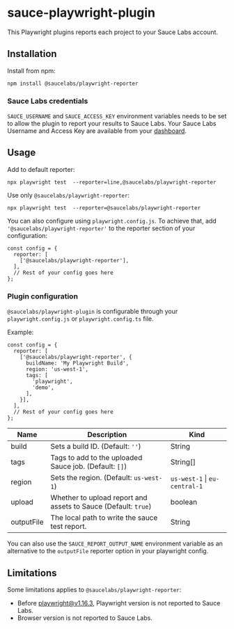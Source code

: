 # sauce-playwright-plugin

This Playwright plugins reports each project to your Sauce Labs account.

## Installation

Install from npm:
```
npm install @saucelabs/playwright-reporter
```

### Sauce Labs credentials

`SAUCE_USERNAME` and `SAUCE_ACCESS_KEY` environment variables needs to be set to
allow the plugin to report your results to Sauce Labs.
Your Sauce Labs Username and Access Key are available from your
[dashboard](https://app.saucelabs.com/user-settings).


## Usage

Add to default reporter:
```
npx playwright test  --reporter=line,@saucelabs/playwright-reporter
```

Use only `@saucelabs/playwright-reporter`:
```
npx playwright test  --reporter=@saucelabs/playwright-reporter
```

You can also configure using `playwright.config.js`. To achieve that, add `'@saucelabs/playwright-reporter'` to the reporter section of your configuration:
```
const config = {
  reporter: [
    ['@saucelabs/playwright-reporter'],
  ],
  // Rest of your config goes here
};
```

### Plugin configuration

`@saucelabs/playwright-plugin` is configurable through your `playwright.config.js` or `playwright.config.ts` file.

Example:
```
const config = {
  reporter: [
    ['@saucelabs/playwright-reporter', {
      buildName: 'My Playwright Build',
      region: 'us-west-1',
      tags: [
        'playwright',
        'demo',
      ],
    }],
  ],
  // Rest of your config goes here
};
```

| Name | Description | Kind |
| --- | --- | --- |
| build | Sets a build ID. (Default: `''`) | String |
| tags | Tags to add to the uploaded Sauce job. (Default: `[]`) | String[] |
| region | Sets the region. (Default: `us-west-1`) | `us-west-1` \| `eu-central-1` |
| upload | Whether to upload report and assets to Sauce (Default: `true`) | boolean |
| outputFile | The local path to write the sauce test report. | String |

You can also use the `SAUCE_REPORT_OUTPUT_NAME` environment variable as an alternative to the `outputFile` reporter option in your playwright config.

## Limitations

Some limitations applies to `@saucelabs/playwright-reporter`:
* Before playwright@v1.16.3, Playwright version is not reported to Sauce Labs.
* Browser version is not reported to Sauce Labs.

